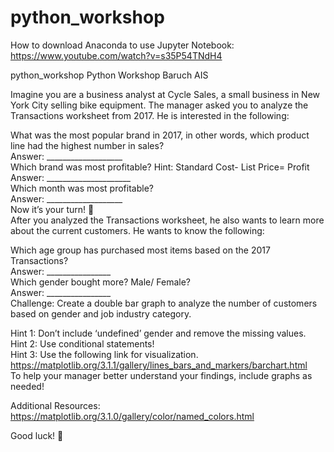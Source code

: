 # python_workshop
How to download Anaconda to use Jupyter Notebook: https://www.youtube.com/watch?v=s35P54TNdH4

python_workshop
Python Workshop Baruch AIS

Imagine you are a business analyst at Cycle Sales, a small business in New York City selling bike equipment. The manager asked you to analyze the Transactions worksheet from 2017. He is interested in the following:

What was the most popular brand in 2017, in other words, which product line had the highest number in sales? <br/>
Answer: ___________________ <br/>
Which brand was most profitable? Hint: Standard Cost- List Price= Profit <br/>
Answer: _____________________ <br/>
Which month was most profitable? <br/>
Answer: ___________________<br/>
Now it’s your turn! 
<br/>
After you analyzed the Transactions worksheet, he also wants to learn more about the current customers. He wants to know the following:<br/>

Which age group has purchased most items based on the 2017 Transactions? <br/>
Answer: ________________<br/>
Which gender bought more? Male/ Female?<br/>
Answer: ________________<br/>
Challenge: Create a double bar graph to analyze the number of customers based on gender and job industry category. 

Hint 1: Don’t include ‘undefined’ gender and remove the missing values. <br/>
Hint 2: Use conditional statements! <br/>
Hint 3: Use the following link for visualization. https://matplotlib.org/3.1.1/gallery/lines_bars_and_markers/barchart.html<br/>
To help your manager better understand your findings, include graphs as needed!<br/>

Additional Resources: https://matplotlib.org/3.1.0/gallery/color/named_colors.html<br/>

Good luck! <br/>
